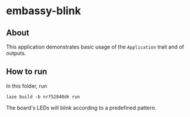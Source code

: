 # embassy-blink

## About

This application demonstrates basic usage of the `Application` trait and of outputs.

## How to run

In this folder, run

    laze build -b nrf52840dk run

The board's LEDs will blink according to a predefined pattern.
